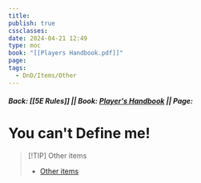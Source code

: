 ```yaml
---
title: 
publish: true
cssclasses: 
date: 2024-04-21 12:49
type: moc
book: "[[Players Handbook.pdf]]"
page: 
tags:
  - DnD/Items/Other
---
```

##### Back: [[5E Rules]] || Book: [Player's Handbook](https://drive.google.com/drive/folders/1O5bhpYizcIT5xxAoLOuzCRht_PVS7VSG?usp=sharing) || Page: 
# You can't Define me!


> [!TIP] Other items
> - [Other items](https://benl0.github.io/The-Editors-Dungeon/tags/DnD/Items/Other)